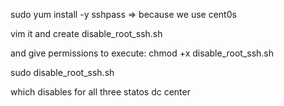 sudo yum install -y sshpass => because we use cent0s 

vim it and create disable_root_ssh.sh

and give permissions to execute: chmod +x disable_root_ssh.sh

sudo disable_root_ssh.sh

which disables for all three statos dc center 
